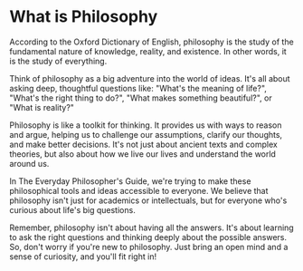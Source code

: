 # What is Philosophy

According to the Oxford Dictionary of English, philosophy is the study of the fundamental nature of knowledge, reality, and existence. In other words, it is the study of everything.

Think of philosophy as a big adventure into the world of ideas. It's all about asking deep, thoughtful questions like: "What's the meaning of life?", "What's the right thing to do?", "What makes something beautiful?", or "What is reality?"

Philosophy is like a toolkit for thinking. It provides us with ways to reason and argue, helping us to challenge our assumptions, clarify our thoughts, and make better decisions. It's not just about ancient texts and complex theories, but also about how we live our lives and understand the world around us.

In The Everyday Philosopher's Guide, we're trying to make these philosophical tools and ideas accessible to everyone. We believe that philosophy isn't just for academics or intellectuals, but for everyone who's curious about life's big questions.

Remember, philosophy isn't about having all the answers. It's about learning to ask the right questions and thinking deeply about the possible answers. So, don't worry if you're new to philosophy. Just bring an open mind and a sense of curiosity, and you'll fit right in!&#x20;
